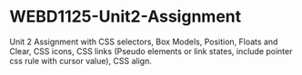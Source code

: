 # WEBD1125-Unit2-Assignment
Unit 2 Assignment with CSS selectors, Box Models, Position, Floats and Clear, CSS icons, CSS links  (Pseudo elements or link states, include pointer css rule with cursor value), CSS align.

